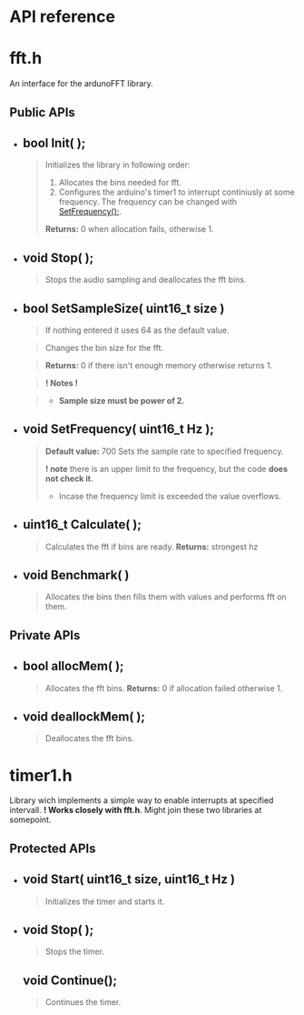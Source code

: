 # API reference

  

  

# fft.h

An interface for the ardunoFFT library.

## Public APIs

* ## bool **Init**( );

  >Initializes the library in following order:
  > 1. Allocates the bins needed for fft.
  > 2. Configures the arduino's timer1 to interrupt continiusly at some frequency.
  > The frequency can be changed with [SetFrequency();](/SetFrequency()).
  >
   >**Returns:** 0 when allocation fails, otherwise 1.

* ## void **Stop**( );

  > Stops the audio sampling and deallocates the fft bins.

  

* ## bool **SetSampleSize**( uint16_t size )

  > If nothing entered it uses 64 as the default value.

  >Changes the bin size for the fft.

	> **Returns:** 0 if there isn't enough memory otherwise returns 1.

	> **! Notes !**

	> * ****Sample size must be power of 2.****

* ## void **SetFrequency**( uint16_t Hz );
	> **Default value:** 700
	> Sets the sample rate to specified frequency.
	>
	> **! note** there is an upper limit to the frequency, but the code **does not check it**.
	> * Incase the frequency limit is exceeded the value overflows.

  

* ## uint16_t **Calculate**( );

	> Calculates the fft if bins are ready.
	> **Returns:** strongest hz

  

* ## void **Benchmark**( )
	> Allocates the bins then fills them with values and performs fft on them.

  

## Private APIs

* ## bool **allocMem**( );
	>Allocates the fft bins.
	>**Returns:** 0 if allocation failed otherwise 1.

* ## void **deallockMem**( );

	> Deallocates the fft bins.

  
  

# timer1.h

Library wich implements a simple way to enable interrupts at specified intervall. **! Works closely with fft.h**. Might join these two libraries at somepoint.

  

## Protected APIs

* ## void **Start**( uint16_t size, uint16_t Hz )
	> Initializes the timer and starts it.
	

* ## void **Stop**( );
	> Stops the timer.
	## void Continue();
	> Continues the timer.
